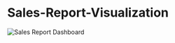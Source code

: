 # Sales-Report-Visualization
![Sales Report Dashboard](https://user-images.githubusercontent.com/49552457/202242768-de709940-f91e-44ba-bce7-b5e765f4d4e7.png)
